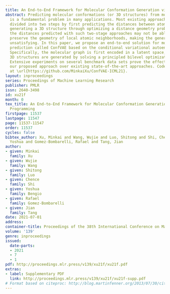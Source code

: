 ```yaml
---
title: An End-to-End Framework for Molecular Conformation Generation via Bilevel Programming
abstract: Predicting molecular conformations (or 3D structures) from molecular graphs
  is a fundamental problem in many applications. Most existing approaches are usually
  divided into two steps by first predicting the distances between atoms and then
  generating a 3D structure through optimizing a distance geometry problem. However,
  the distances predicted with such two-stage approaches may not be able to consistently
  preserve the geometry of local atomic neighborhoods, making the generated structures
  unsatisfying. In this paper, we propose an end-to-end solution for molecular conformation
  prediction called ConfVAE based on the conditional variational autoencoder framework.
  Specifically, the molecular graph is first encoded in a latent space, and then the
  3D structures are generated by solving a principled bilevel optimization program.
  Extensive experiments on several benchmark data sets prove the effectiveness of
  our proposed approach over existing state-of-the-art approaches. Code is available
  at \url{https://github.com/MinkaiXu/ConfVAE-ICML21}.
layout: inproceedings
series: Proceedings of Machine Learning Research
publisher: PMLR
issn: 2640-3498
id: xu21f
month: 0
tex_title: An End-to-End Framework for Molecular Conformation Generation via Bilevel
  Programming
firstpage: 11537
lastpage: 11547
page: 11537-11547
order: 11537
cycles: false
bibtex_author: Xu, Minkai and Wang, Wujie and Luo, Shitong and Shi, Chence and Bengio,
  Yoshua and Gomez-Bombarelli, Rafael and Tang, Jian
author:
- given: Minkai
  family: Xu
- given: Wujie
  family: Wang
- given: Shitong
  family: Luo
- given: Chence
  family: Shi
- given: Yoshua
  family: Bengio
- given: Rafael
  family: Gomez-Bombarelli
- given: Jian
  family: Tang
date: 2021-07-01
address:
container-title: Proceedings of the 38th International Conference on Machine Learning
volume: '139'
genre: inproceedings
issued:
  date-parts:
  - 2021
  - 7
  - 1
pdf: http://proceedings.mlr.press/v139/xu21f/xu21f.pdf
extras:
- label: Supplementary PDF
  link: http://proceedings.mlr.press/v139/xu21f/xu21f-supp.pdf
# Format based on citeproc: http://blog.martinfenner.org/2013/07/30/citeproc-yaml-for-bibliographies/
---
```

